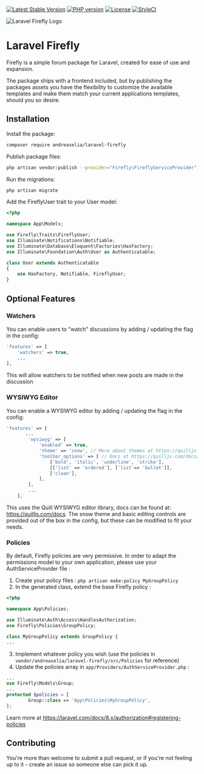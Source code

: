 [![Latest Stable Version](https://img.shields.io/packagist/v/AndreasElia/laravel-firefly.svg)](https://packagist.org/packages/AndreasElia/laravel-firefly)
[![PHP version](https://img.shields.io/packagist/php-v/AndreasElia/laravel-firefly.svg)](https://packagist.org/packages/AndreasElia/laravel-firefly)
[![License](https://img.shields.io/packagist/l/AndreasElia/laravel-firefly.svg)](https://packagist.org/packages/AndreasElia/laravel-firefly)
[![StyleCI](https://github.styleci.io/repos/149909240/shield?branch=master)](https://github.styleci.io/repos/149909240?branch=master)

![Laravel Firefly Logo](/logo.png?raw=true "Laravel Firefly Logo")

# Laravel Firefly

Firefly is a simple forum package for Laravel, created for ease of use and expansion.

The package ships with a frontend included, but by publishing the packages assets you have the flexibility to customize the available templates and make them match your current applications templates, should you so desire.

## Installation

Install the package:

```bash
composer require andreaselia/laravel-firefly
```

Publish package files:

```bash
php artisan vendor:publish --provider="Firefly\FireflyServiceProvider"
```

Run the migrations:

```bash
php artisan migrate
```

Add the FireflyUser trait to your User model:

```php
<?php

namespace App\Models;

use Firefly\Traits\FireflyUser;
use Illuminate\Notifications\Notifiable;
use Illuminate\Database\Eloquent\Factories\HasFactory;
use Illuminate\Foundation\Auth\User as Authenticatable;

class User extends Authenticatable
{
    use HasFactory, Notifiable, FireflyUser;
}
```

## Optional Features
### Watchers
You can enable users to "watch" discussions by adding / updating the flag in the config:
```php
'features' => [
    'watchers' => true,
    ...
],
```
This will allow watchers to be notified when new posts are made in the discussion

### WYSIWYG Editor
You can enable a WYSIWYG editor by adding / updating the flag in the config:
```php
'features' => [
       ...
        'wysiwyg' => [
            'enabled' => true,
            'theme' => 'snow', // More about themes at https://quilljs.com/docs/themes/
            'toolbar_options' => [ // Docs at https://quilljs.com/docs/modules/toolbar/
                ['bold', 'italic', 'underline', 'strike'],
                [['list' => 'ordered'], ['list'=> 'bullet']],
                ['clean'],
            ],
        ],
        ...
    ],
```
This uses the Quill WYSIWYG editor library, docs can be found at: https://quilljs.com/docs.
The snow theme and basic editing controls are provided out of the box in the config, but these can be modified to fit your needs.

### Policies

By default, Firefly policies are very permissive. In order to adapt the permissions model to your own application, please use
your AuthServiceProvider file :

1. Create your policy files : `php artisan make:policy MyGroupPolicy`
2. In the generated class, extend the base Firefly policy :

```php
<?php

namespace App\Policies;

use Illuminate\Auth\Access\HandlesAuthorization;
use Firefly\Policies\GroupPolicy;

class MyGroupPolicy extends GroupPolicy {
...
```

3. Implement whatever policy you wish (use the policies in `vendor/andreaselia/laravel-firefly/src/Policies` for reference)
4. Update the policies array in `app/Providers/AuthServiceProvider.php` :

```php
...
use Firefly\Models\Group;
...
protected $policies = [
        Group::class => 'App\Policies\MyGroupPolicy',
];
```

Learn more at https://laravel.com/docs/8.x/authorization#registering-policies

## Contributing

You're more than welcome to submit a pull request, or if you're not feeling up to it - create an issue so someone else can pick it up.
